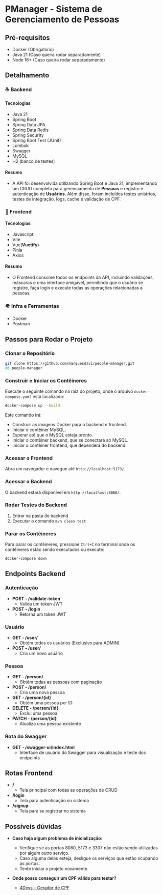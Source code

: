 # PManager - Sistema de Gerenciamento de Pessoas

## Pré-requisitos 
- Docker (Obrigatório)
- Java 21 (Caso queira rodar separadamente)
- Node 16+ (Caso queira rodar separadamente)

## Detalhamento

### ☕ Backend

#### Tecnologias
- Java 21
- Spring Boot
- Spring Data JPA
- Spring Data Redis
- Spring Security
- Spring Boot Test (JUnit)
- Lombok
- Swagger
- MySQL 
- H2 (banco de testes)

#### Resumo
- A API foi desenvolvida utilizando Spring Boot e Java 21, implementando um CRUD completo para gerenciamento de **Pessoas** e registro e autenticação de **Usuários**. Além disso, foram incluídos testes unitários, testes de integração, logs, cache e validação de CPF.

### 📱 Frontend

#### Tecnologias
- Javascript
- Vite
- Vue(**Vuetify**)
- Pinia
- Axios

#### Resumo
- O Frontend consome todos os endpoints da API, incluindo validações, máscaras e uma interface amigável, permitindo que o usuário se registre, faça login e execute todas as operações relacionadas a pessoas.

### 🪖 Infra e Ferramentas
- Docker
- Postman

## Passos para Rodar o Projeto

### Clonar o Repositório

```sh
git clone https://github.com/marquesdavi/people-manager.git
cd people-manager
```

### Construir e Iniciar os Contêineres

Execute o seguinte comando na raiz do projeto, onde o arquivo `docker-compose.yaml` está localizado:

```sh
docker-compose up --build
```

Este comando irá:
- Construir as imagens Docker para o backend e frontend.
- Iniciar o contêiner MySQL.
- Esperar até que o MySQL esteja pronto.
- Iniciar o contêiner backend, que se conectará ao MySQL.
- Iniciar o contêiner frontend, que dependerá do backend.

### Acessar o Frontend

Abra um navegador e navegue até `http://localhost:5173/`.

### Acessar o Backend

O backend estará disponível em `http://localhost:8080/`.

### Rodar Testes do Backend

1. Entrar na pasta do backend
2. Executar o comando `mvn clean test`

### Parar os Contêineres

Para parar os contêineres, pressione `Ctrl+C` no terminal onde os contêineres estão sendo executados ou execute:

```sh
docker-compose down
```

## Endpoints Backend

### Autenticação
- **POST - /validate-token**
  - Valida um token JWT
- **POST - /login**
  - Retorna um token JWT

### Usuário
- **GET - /user/**
  - Obtém todos os usuários (Exclusivo para ADMIN)
- **POST - /user/**
  - Cria um novo usuário

### Pessoa
- **GET - /person/**
  - Obtém todas as pessoas com paginação
- **POST - /person/**
  - Cria uma nova pessoa
- **GET - /person/{id}**
  - Obtém uma pessoa por ID
- **DELETE - /person/{id}**
  - Exclui uma pessoa
- **PATCH - /person/{id}**
  - Atualiza uma pessoa existente

### Rota do Swagger
- **GET - /swagger-ui/index.html**
  - Interface de usuário do Swagger para visualização e teste dos endpoints

## Rotas Frontend

- **/**
    - Tela principal com todas as operações de CRUD
- **/login**
    - Tela para autenticação no sistema
- **/signup**
    - Tela para se registrar no sistema

## Possíveis dúvidas
- **Caso haja algum problema de inicialização:**
  - Verifique se as portas 8080, 5173 e 3307 não estão sendo utilizadas por algum outro serviço.
  - Caso alguma delas esteja, desligue os serviços que estão ocupando as portas.
  - Tente iniciar o projeto novamente.

- **Onde posso conseguir um CPF válido para testar?**
  - [4Devs - Gerador de CPF](https://www.4devs.com.br/gerador_de_cpf)